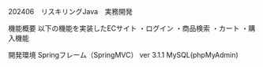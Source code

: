 202406　リスキリングJava　実務開発

機能概要
以下の機能を実装したECサイト
・ログイン
・商品検索
・カート
・購入機能

開発環境
Springフレーム（SpringMVC） ver 3.1.1
MySQL(phpMyAdmin)
